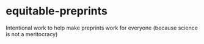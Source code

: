 # equitable-preprints
Intentional work to help make preprints work for everyone (because science is not a meritocracy)
